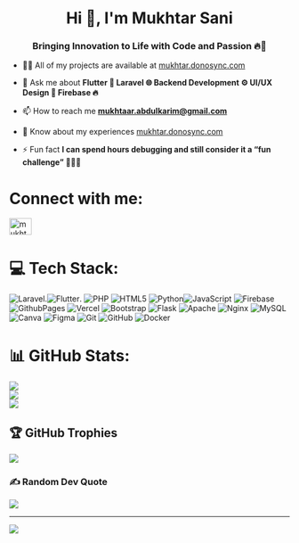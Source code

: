 <h1 align="center">Hi 👋, I'm Mukhtar Sani</h1>
<h3 align="center">Bringing Innovation to Life with Code and Passion 🔥🚀</h3>

- 👨‍💻 All of my projects are available at [mukhtar.donosync.com](mukhtar.donosync.com)

- 💬 Ask me about **Flutter 📱 Laravel 🌐 Backend Development ⚙️ UI/UX Design 🎨 Firebase 🔥**

- 📫 How to reach me **mukhtaar.abdulkarim@gmail.com**

- 📄 Know about my experiences [mukhtar.donosync.com](mukhtar.donosync.com)

- ⚡ Fun fact **I can spend hours debugging and still consider it a “fun challenge” 🕵️‍♂️💡**

# Connect with me:
<p align="left">
<a href="https://linkedin.com/in/mukhtarsani" target="blank"><img align="center" src="https://raw.githubusercontent.com/rahuldkjain/github-profile-readme-generator/master/src/images/icons/Social/linked-in-alt.svg" alt="mukhtarsani" height="30" width="40" /></a>
</p>

# 💻 Tech Stack:
 ![Laravel](https://img.shields.io/badge/laravel-%23FF2D20.svg?style=for-the-badge&logo=laravel&logoColor=white).![Flutter](https://img.shields.io/badge/Flutter-%2302569B.svg?style=for-the-badge&logo=Flutter&logoColor=white). ![PHP](https://img.shields.io/badge/php-%23777BB4.svg?style=for-the-badge&logo=php&logoColor=white) ![HTML5](https://img.shields.io/badge/html5-%23E34F26.svg?style=for-the-badge&logo=html5&logoColor=white) ![Python](https://img.shields.io/badge/python-3670A0?style=for-the-badge&logo=python&logoColor=ffdd54)![JavaScript](https://img.shields.io/badge/javascript-%23323330.svg?style=for-the-badge&logo=javascript&logoColor=%23F7DF1E) ![Firebase](https://img.shields.io/badge/firebase-%23039BE5.svg?style=for-the-badge&logo=firebase) ![GithubPages](https://img.shields.io/badge/github%20pages-121013?style=for-the-badge&logo=github&logoColor=white) ![Vercel](https://img.shields.io/badge/vercel-%23000000.svg?style=for-the-badge&logo=vercel&logoColor=white) ![Bootstrap](https://img.shields.io/badge/bootstrap-%238511FA.svg?style=for-the-badge&logo=bootstrap&logoColor=white)  ![Flask](https://img.shields.io/badge/flask-%23000.svg?style=for-the-badge&logo=flask&logoColor=white) ![Apache](https://img.shields.io/badge/apache-%23D42029.svg?style=for-the-badge&logo=apache&logoColor=white) ![Nginx](https://img.shields.io/badge/nginx-%23009639.svg?style=for-the-badge&logo=nginx&logoColor=white) ![MySQL](https://img.shields.io/badge/mysql-4479A1.svg?style=for-the-badge&logo=mysql&logoColor=white) ![Canva](https://img.shields.io/badge/Canva-%2300C4CC.svg?style=for-the-badge&logo=Canva&logoColor=white) ![Figma](https://img.shields.io/badge/figma-%23F24E1E.svg?style=for-the-badge&logo=figma&logoColor=white)  ![Git](https://img.shields.io/badge/git-%23F05033.svg?style=for-the-badge&logo=git&logoColor=white) ![GitHub](https://img.shields.io/badge/github-%23121011.svg?style=for-the-badge&logo=github&logoColor=white) ![Docker](https://img.shields.io/badge/docker-%230db7ed.svg?style=for-the-badge&logo=docker&logoColor=white)
# 📊 GitHub Stats:
![](https://github-readme-stats.vercel.app/api?username=Mukhtaer&theme=dark&hide_border=false&include_all_commits=true&count_private=true)<br/>
![](https://github-readme-streak-stats.herokuapp.com/?user=Mukhtaer&theme=dark&hide_border=false)<br/>
![](https://github-readme-stats.vercel.app/api/top-langs/?username=Mukhtaer&theme=dark&hide_border=false&include_all_commits=true&count_private=true&layout=compact)

## 🏆 GitHub Trophies
![](https://github-profile-trophy.vercel.app/?username=Mukhtaer&theme=radical&no-frame=false&no-bg=false&margin-w=4)

### ✍️ Random Dev Quote
![](https://quotes-github-readme.vercel.app/api?type=horizontal&theme=radical)

---
[![](https://visitcount.itsvg.in/api?id=Mukhtaer&icon=0&color=13)](https://visitcount.itsvg.in)

<!-- Proudly created with GPRM ( https://gprm.itsvg.in ) -->
